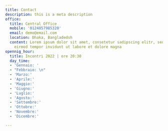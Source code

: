 ```yaml
---
title: Contact
description: this is a meta description
office:
  title: Central Office
  mobile: '0124857985320'
  email: demo@email.com
  location: Dhaka, Bangladedsh
  content: Lorem ipsum dolor sit amet, consetetur sadipscing elitr, sed diam nonumy
    eirmod tempor invidunt ut labore et dolore magna
opennig_hour:
  title: Incontri 2022 | ore 20:30
  day_time:
  - 'Gennaio: '
  - "Febbraio: \n"
  - 'Marzo:'
  - 'Aprile:'
  - 'Maggio:'
  - 'Giugno:'
  - 'Luglio:'
  - 'Agosto:'
  - 'Settembre:'
  - 'Ottobre:'
  - 'Novembre:'
  - 'Dicembre:'

---
```

